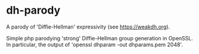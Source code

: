 # dh-parody
A parody of 'Diffie-Hellman' expressivity (see https://weakdh.org).

Simple php parodying 'strong' Diffie-Hellman group generation in OpenSSL. In particular, the output of 'openssl dhparam -out dhparams.pem 2048'.
